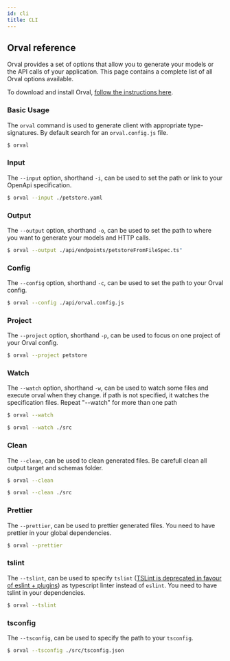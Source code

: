 ```yaml
---
id: cli
title: CLI
---
```


## Orval reference

Orval provides a set of options that allow you to generate your models or the API calls of your application. This page contains a complete list of all Orval options available.

To download and install Orval, [follow the instructions here](../installation).

### Basic Usage

The `orval` command is used to generate client with appropriate type-signatures. By default search for an `orval.config.js` file.

```bash
$ orval
```

### Input

The `--input` option, shorthand `-i`, can be used to set the path or link to your OpenApi specification.

```bash
$ orval --input ./petstore.yaml
```

### Output

The `--output` option, shorthand `-o`, can be used to set the path to where you want to generate your models and HTTP calls.

```bash
$ orval --output ./api/endpoints/petstoreFromFileSpec.ts"
```

### Config

The `--config` option, shorthand `-c`, can be used to set the path to your Orval config.

```bash
$ orval --config ./api/orval.config.js
```

### Project

The `--project` option, shorthand `-p`, can be used to focus on one project of your Orval config.

```bash
$ orval --project petstore
```

### Watch

The `--watch` option, shorthand `-w`, can be used to watch some files and execute orval when they change. if path is not specified, it watches the specification files. Repeat "--watch" for more than one path

```bash
$ orval --watch
```

```bash
$ orval --watch ./src
```

### Clean

The `--clean`, can be used to clean generated files. Be carefull clean all output target and schemas folder.

```bash
$ orval --clean
```

```bash
$ orval --clean ./src
```

### Prettier

The `--prettier`, can be used to prettier generated files. You need to have prettier in your global dependencies.

```bash
$ orval --prettier
```

### tslint

The `--tslint`, can be used to specify `tslint` ([TSLint is deprecated in favour of eslint + plugins](https://github.com/palantir/tslint#tslint)) as typescript linter instead of `eslint`. You need to have tslint in your dependencies.

```bash
$ orval --tslint
```

### tsconfig

The `--tsconfig`, can be used to specify the path to your `tsconfig`.

```bash
$ orval --tsconfig ./src/tsconfig.json
```
